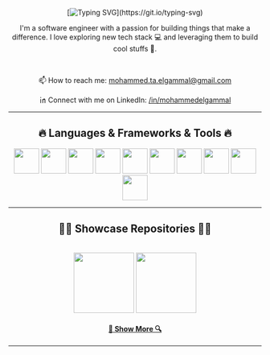 <div align="center">
  
[![Typing SVG](https://readme-typing-svg.demolab.com?font=Fira+Code&pause=1000&color=F75F5F&center=true&vCenter=true&random=true&width=435&lines=Hi+there!+Welcome+to+my+profile.++%F0%9F%91%8B;I'm+Mohammed+Elgammal;Nice+to+meet+you!)](https://git.io/typing-svg)

</div>

<p align="center">
I'm a software engineer with a passion for building things that make a difference. I love exploring new tech stack 💻 and leveraging them to build cool stuffs 🌱.
</p>
  
<br/>

<div align="center">

📫 How to reach me: <a target="_blank" href="mailto: mohammed.ta.elgammal@gmail.com">mohammed.ta.elgammal@gmail.com</a>

㏌ Connect with me on LinkedIn: <a target="_blank" href="https://www.linkedin.com/in/mohammedelgammal">/in/mohammedelgammal</a>

<hr>
<h2 align="center">🔥 Languages & Frameworks & Tools 🔥</h2>

<img width="50px" height="50px" src="https://cdn.jsdelivr.net/gh/devicons/devicon@latest/icons/cplusplus/cplusplus-original.svg" />

<img width="50px" height="50px"  src="https://cdn.jsdelivr.net/gh/devicons/devicon@latest/icons/javascript/javascript-original.svg" />

<img width="50px" height="50px" src="https://cdn.jsdelivr.net/gh/devicons/devicon@latest/icons/typescript/typescript-original.svg" />

<img width="50px" height="50px" src="https://cdn.jsdelivr.net/gh/devicons/devicon@latest/icons/react/react-original.svg" />

<img width="50px" height="50px" src="https://cdn.jsdelivr.net/gh/devicons/devicon@latest/icons/html5/html5-original.svg" />

<img width="50px" height="50px" src="https://cdn.jsdelivr.net/gh/devicons/devicon@latest/icons/css3/css3-original.svg" />

<img width="50px" height="50px" src="https://cdn.jsdelivr.net/gh/devicons/devicon@latest/icons/express/express-original.svg" />

<img width="50px" height="50px"  src="https://cdn.jsdelivr.net/gh/devicons/devicon@latest/icons/nodejs/nodejs-original-wordmark.svg" />
          
<img width="50px" height="50px" src="https://cdn.jsdelivr.net/gh/devicons/devicon@latest/icons/mongodb/mongodb-original-wordmark.svg" />

<img width="50px" height="50px" src="https://cdn.jsdelivr.net/gh/devicons/devicon@latest/icons/git/git-original-wordmark.svg" />

<hr>
<h2 align="center">👨‍💻 Showcase Repositories 👨‍💻</h2>
<br>
<div width="100%" align="center">
  <a href="https://github.com/mohammedelgammal/viz_sort" title="VizSort">
  <img height="120" src="https://github-readme-stats.vercel.app/api/pin/?username=mohammedelgammal&repo=viz_sort&theme=react&border_color=61dafb&border_radius=10"></a>
  <a href="https://github.com/mohammedelgammal/g_atlas" title="Data Structures"><img height="120" src="https://github-readme-stats.vercel.app/api/pin/?username=mohammedelgammal&repo=g_atlas&theme=react&border_color=61dafb&border_radius=10"></a>
</div>

<h4 align="center">
  <a href="https://github.com/mohammedelgammal?tab=repositories" title="Show Repositories">🔎 Show More 🔍</a>
</h4>
<hr>
